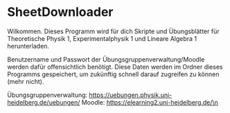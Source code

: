 # SheetDownloader
Wilkommen. Dieses Programm wird für dich Skripte und Übungsblätter
für Theoretische Physik 1, Experimentalphysik 1 und Lineare Algebra 1
herunterladen.

Benutzername und Passwort der Übungsgruppenverwaltung/Moodle
werden dafür offensichtlich benötigt. Diese Daten werden im
Ordner dieses Programms gespeichert, um zukünftig schnell
darauf zugreifen zu können (mehr nicht).

Übungsgruppenverwaltung: https://uebungen.physik.uni-heidelberg.de/uebungen/
Moodle: https://elearning2.uni-heidelberg.de/\n
